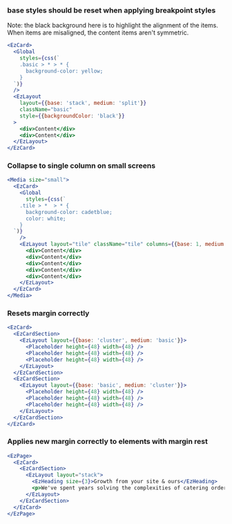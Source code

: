 ### base styles should be reset when applying breakpoint styles

Note: the black background here is to highlight the alignment of the items.
When items are misaligned, the content items aren't symmetric.

```jsx
<EzCard>
  <Global
    styles={css(`
    .basic > * > * {
      background-color: yellow;
    }
  `)}
  />
  <EzLayout
    layout={{base: 'stack', medium: 'split'}}
    className="basic"
    style={{backgroundColor: 'black'}}
  >
    <div>Content</div>
    <div>Content</div>
  </EzLayout>
</EzCard>
```

### Collapse to single column on small screens

```jsx
<Media size="small">
  <EzCard>
    <Global
      styles={css(`
    .tile > *  > * {
      background-color: cadetblue;
      color: white;
    }
  `)}
    />
    <EzLayout layout="tile" className="tile" columns={{base: 1, medium: 3}}>
      <div>Content</div>
      <div>Content</div>
      <div>Content</div>
      <div>Content</div>
      <div>Content</div>
    </EzLayout>
  </EzCard>
</Media>
```

### Resets margin correctly

```jsx
<EzCard>
  <EzCardSection>
    <EzLayout layout={{base: 'cluster', medium: 'basic'}}>
      <Placeholder height={48} width={48} />
      <Placeholder height={48} width={48} />
      <Placeholder height={48} width={48} />
    </EzLayout>
  </EzCardSection>
  <EzCardSection>
    <EzLayout layout={{base: 'basic', medium: 'cluster'}}>
      <Placeholder height={48} width={48} />
      <Placeholder height={48} width={48} />
      <Placeholder height={48} width={48} />
    </EzLayout>
  </EzCardSection>
</EzCard>
```

### Applies new margin correctly to elements with margin rest

```jsx
<EzPage>
  <EzCard>
    <EzCardSection>
      <EzLayout layout="stack">
        <EzHeading size={3}>Growth from your site & ours</EzHeading>
        <p>We've spent years solving the complexities of catering orders.</p>
      </EzLayout>
    </EzCardSection>
  </EzCard>
</EzPage>
```
